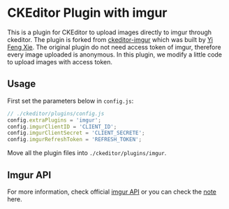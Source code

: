 # CKEditor Plugin with imgur

This is a plugin for CKEditor to upload images directly to imgur through ckeditor. The plugin is forked from [ckeditor-imgur](https://github.com/yfxie/ckeditor-imgur) which was built by [Yi Feng Xie](https://github.com/yfxie). The original plugin do not need access token of imgur, therefore every image uploaded is anonymous. In this plugin, we modify a little code to upload images with access token.

## Usage

First set the parameters below in `config.js`:

```javascript
// ./ckeditor/plugins/config.js
config.extraPlugins = 'imgur';
config.imgurClientID = 'CLIENT_ID';
config.imgurClientSecret = 'CLIENT_SECRETE';
config.imgurRefreshToken = 'REFRESH_TOKEN';
```

Move all the plugin files into `./ckeditor/plugins/imgur`.

## Imgur API

For more information, check official [imgur API](https://apidocs.imgur.com/) or you can check the [note](https://hackmd.io/s/r1R3T3pBZ) here.

